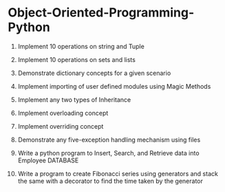# Object-Oriented-Programming-Python
1. Implement 10 operations on string and Tuple

2. Implement 10 operations on sets and lists

3. Demonstrate dictionary concepts for a given scenario

4. Implement importing of user defined modules using Magic Methods

5. Implement any two types of Inheritance

6. Implement overloading concept

7. Implement overriding concept

8. Demonstrate any five-exception handling mechanism using files

9. Write a python program to Insert, Search, and Retrieve data into Employee DATABASE

10. Write a program to create Fibonacci series using generators and stack the same with a
decorator to find the time taken by the generator
